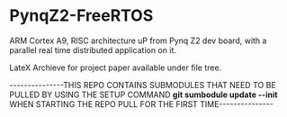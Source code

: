 # PynqZ2-FreeRTOS
ARM Cortex A9, RISC architecture uP from Pynq Z2 dev board, with a parallel real time distributed application on it. 

LateX Archieve for project paper available under file tree.

---------------THIS REPO CONTAINS SUBMODULES THAT NEED TO BE PULLED BY USING THE SETUP COMMAND **git sumbodule update --init** WHEN STARTING THE REPO PULL FOR THE FIRST TIME---------------


